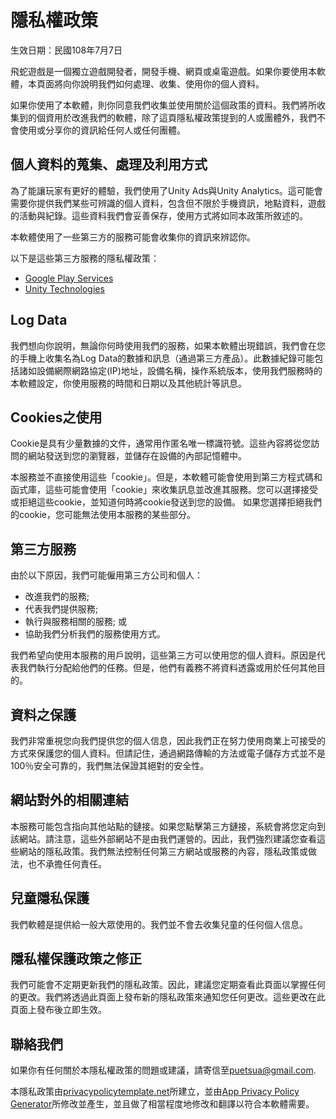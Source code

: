# 隱私權政策

生效日期：民國108年7月7日

飛蛇遊戲是一個獨立遊戲開發者，開發手機、網頁或桌電遊戲。如果你要使用本軟體，本頁面將向你說明我們如何處理、收集、使用你的個人資料。

如果你使用了本軟體，則你同意我們收集並使用關於這個政策的資料。我們將所收集到的個資用於改進我們的軟體，除了這頁隱私權政策提到的人或團體外，我們不會使用或分享你的資訊給任何人或任何團體。

## 個人資料的蒐集、處理及利用方式

為了能讓玩家有更好的體驗，我們使用了Unity Ads與Unity Analytics。這可能會需要你提供我們某些可辨識的個人資料，包含但不限於手機資訊，地點資料，遊戲的活動與紀錄。這些資料我們會妥善保存，使用方式將如同本政策所敘述的。

本軟體使用了一些第三方的服務可能會收集你的資訊來辨認你。

以下是這些第三方服務的隱私權政策：

* [Google Play Services](https://www.google.com/policies/privacy/)
* [Unity Technologies](https://unity3d.com/legal/privacy-policy)

## Log Data

我們想向你說明，無論你何時使用我們的服務，如果本軟體出現錯誤，我們會在您的手機上收集名為Log Data的數據和訊息（通過第三方產品）。此數據紀錄可能包括諸如設備網際網路協定(IP)地址，設備名稱，操作系統版本，使用我們服務時的本軟體設定，你使用服務的時間和日期以及其他統計等訊息。

## Cookies之使用

Cookie是具有少量數據的文件，通常用作匿名唯一標識符號。這些內容將從您訪問的網站發送到您的瀏覽器，並儲存在設備的內部記憶體中。

本服務並不直接使用這些「cookie」。但是，本軟體可能會使用到第三方程式碼和函式庫，這些可能會使用「cookie」來收集訊息並改進其服務。您可以選擇接受或拒絕這些cookie，並知道何時將cookie發送到您的設備。 如果您選擇拒絕我們的cookie，您可能無法使用本服務的某些部分。

## 第三方服務

由於以下原因，我們可能僱用第三方公司和個人：

* 改進我們的服務;
* 代表我們提供服務;
* 執行與服務相關的服務; 或
* 協助我們分析我們的服務使用方式。

我們希望向使用本服務的用戶說明，這些第三方可以使用您的個人資料。原因是代表我們執行分配給他們的任務。但是，他們有義務不將資料透露或用於任何其他目的。

## 資料之保護

我們非常重視您向我們提供您的個人信息，因此我們正在努力使用商業上可接受的方式來保護您的個人資料。但請記住，通過網路傳輸的方法或電子儲存方式並不是100％安全可靠的，我們無法保證其絕對的安全性。

## 網站對外的相關連結

本服務可能包含指向其他站點的鏈接。如果您點擊第三方鏈接，系統會將您定向到該網站。請注意，這些外部網站不是由我們運營的。因此，我們強烈建議您查看這些網站的隱私政策。我們無法控制任何第三方網站或服務的內容，隱私政策或做法，也不承擔任何責任。

## 兒童隱私保護

我們軟體是提供給一般大眾使用的。我們並不會去收集兒童的任何個人信息。

## 隱私權保護政策之修正

我們可能會不定期更新我們的隱私政策。因此，建議您定期查看此頁面以掌握任何的更改。我們將透過此頁面上發布新的隱私政策來通知您任何更改。這些更改在此頁面上發布後立即生效。

## 聯絡我們

如果你有任何關於本隱私權政策的問題或建議，請寄信至[puetsua@gmail.com](mailto:puetsua@gmail.com).

本隱私政策由[privacypolicytemplate.net](https://privacypolicytemplate.net)所建立，並由[App Privacy Policy Generator](https://app-privacy-policy-generator.firebaseapp.com/)所修改並產生，並且做了相當程度地修改和翻譯以符合本軟體需要。

